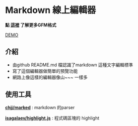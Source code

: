 # Markdown 線上編輯器

**點 [這裡](https://help.github.com/categories/writing-on-github/) 
了解更多GFM格式**

[DEMO](http://goodmd.surge.sh/) 

## 介紹
- 由github README.md 檔認識了markdown 這種文字編輯標準
- 寫了這個編輯器做簡單的預覽功能
 - 網路上像這樣的編輯器像山~~~ 一樣多
 


## 使用工具


 [**chjj/marked**](https://github.com/chjj/marked) : markdown 的parser


 [**isagalaev/highlight.js**](https://github.com/isagalaev/highlight.js) : 程式碼區塊的 highlight
